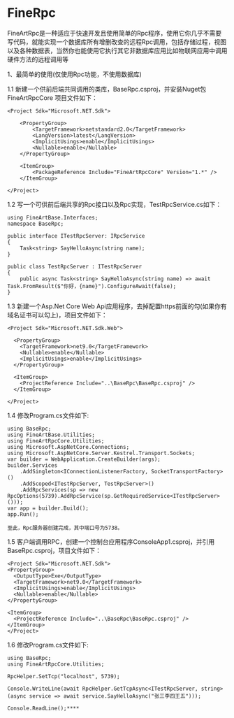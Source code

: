 # FineRpc

FineArtRpc是一种适应于快速开发且使用简单的Rpc程序，使用它你几乎不需要写代码，就能实现一个数据库所有增删改查的远程Rpc调用，包括存储过程，视图以及各种数据表，当然你也能使用它执行其它非数据库应用比如物联网应用中调用硬件方法的远程调用等

1、最简单的使用(仅使用Rpc功能，不使用数据库)

1.1 新建一个供前后端共同调用的类库，BaseRpc.csproj，并安装Nuget包FineArtRpcCore 项目文件如下：
	
	<Project Sdk="Microsoft.NET.Sdk">

		<PropertyGroup>
			<TargetFramework>netstandard2.0</TargetFramework>
			<LangVersion>latest</LangVersion>
			<ImplicitUsings>enable</ImplicitUsings>
			<Nullable>enable</Nullable>
		</PropertyGroup>

		<ItemGroup>
			<PackageReference Include="FineArtRpcCore" Version="1.*" />
		</ItemGroup>

	</Project>

1.2 写一个可供前后端共享的Rpc接口以及Rpc实现，TestRpcService.cs如下：
	
	using FineArtBase.Interfaces;	
	namespace BaseRpc;
	
	public interface ITestRpcServer: IRpcService
	{
	    Task<string> SayHelloAsync(string name);
	}
	
	public class TestRpcServer : ITestRpcServer
	{
	    public async Task<string> SayHelloAsync(string name) => await Task.FromResult($"你好，{name}").ConfigureAwait(false);
	}
		
1.3 新建一个Asp.Net Core Web Api应用程序，去掉配置https前面的勾(如果你有域名证书可以勾上)，项目文件如下：
	
	<Project Sdk="Microsoft.NET.Sdk.Web">
	
	  <PropertyGroup>
	    <TargetFramework>net9.0</TargetFramework>
	    <Nullable>enable</Nullable>
	    <ImplicitUsings>enable</ImplicitUsings>
	  </PropertyGroup>
	
	  <ItemGroup>
	    <ProjectReference Include="..\BaseRpc\BaseRpc.csproj" />
	  </ItemGroup>
	
	</Project>

1.4 修改Program.cs文件如下:

	using BaseRpc;
	using FineArtBase.Utilities;
	using FineArtRpcCore.Utilities;
	using Microsoft.AspNetCore.Connections;
	using Microsoft.AspNetCore.Server.Kestrel.Transport.Sockets;	
	var builder = WebApplication.CreateBuilder(args);
	builder.Services
	    .AddSingleton<IConnectionListenerFactory, SocketTransportFactory>()
	    .AddScoped<ITestRpcServer, TestRpcServer>()
	    .AddRpcServices(sp => new RpcOptions(5739).AddRpcService(sp.GetRequiredService<ITestRpcServer>()));
	var app = builder.Build();
	app.Run();

	至此，Rpc服务器创建完成，其中端口号为5738。

1.5 客户端调用RPC，创建一个控制台应用程序ConsoleApp1.csproj，并引用BaseRpc.csproj，项目文件如下：
  
    <Project Sdk="Microsoft.NET.Sdk">
    <PropertyGroup>
      <OutputType>Exe</OutputType>
      <TargetFramework>net9.0</TargetFramework>
      <ImplicitUsings>enable</ImplicitUsings>
      <Nullable>enable</Nullable>
    </PropertyGroup>

    <ItemGroup>
      <ProjectReference Include="..\BaseRpc\BaseRpc.csproj" />
    </ItemGroup>
    </Project>

1.6 修改Program.cs文件如下:
    
    using BaseRpc;
    using FineArtRpcCore.Utilities;

    RpcHelper.SetTcp("localhost", 5739);

    Console.WriteLine(await RpcHelper.GetTcpAsync<ITestRpcServer, string>(async service => await service.SayHelloAsync("张三李四王五")));

    Console.ReadLine();****
    



